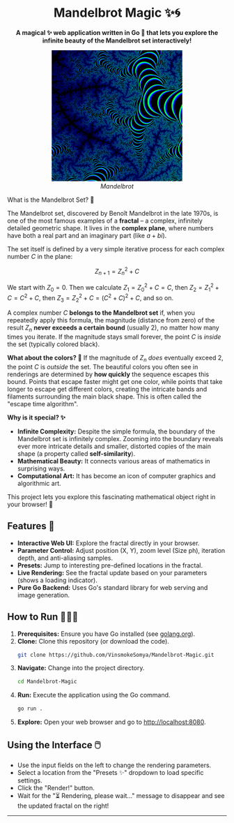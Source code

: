 <h1 align="center" id="top">Mandelbrot Magic ✨🌀</h1>

<p align="center">
    <strong>
        A magical ✨ web application written in Go 🐹 that lets you explore the infinite beauty of the Mandelbrot set interactively!
    </strong>
</p>

<p align="center" width="100%">
  <img src="./result.png" alt="Mandelbrot" width="300"/>
  <br/>
    <em>Mandelbrot</em>
</p

## What is the Mandelbrot Set? 🤔

The Mandelbrot set, discovered by Benoît Mandelbrot in the late 1970s, is one of the most famous examples of a **fractal** – a complex, infinitely detailed geometric shape. It lives in the **complex plane**, where numbers have both a real part and an imaginary part (like $a + bi$).

The set itself is defined by a very simple iterative process for each complex number $C$ in the plane:

$$ Z_{n+1} = Z_n^2 + C $$

We start with $Z_0 = 0$. Then we calculate $Z_1 = Z_0^2 + C = C$, then $Z_2 = Z_1^2 + C = C^2 + C$, then $Z_3 = Z_2^2 + C = (C^2+C)^2 + C$, and so on.

A complex number $C$ **belongs to the Mandelbrot set** if, when you repeatedly apply this formula, the magnitude (distance from zero) of the result $Z_n$ **never exceeds a certain bound** (usually 2), no matter how many times you iterate. If the magnitude stays small forever, the point $C$ is *inside* the set (typically colored black).

**What about the colors? 🌈**
If the magnitude of $Z_n$ *does* eventually exceed 2, the point $C$ is *outside* the set. The beautiful colors you often see in renderings are determined by **how quickly** the sequence escapes this bound. Points that escape faster might get one color, while points that take longer to escape get different colors, creating the intricate bands and filaments surrounding the main black shape. This is often called the "escape time algorithm".

**Why is it special? ✨**
*   **Infinite Complexity:** Despite the simple formula, the boundary of the Mandelbrot set is infinitely complex. Zooming into the boundary reveals ever more intricate details and smaller, distorted copies of the main shape (a property called **self-similarity**).
*   **Mathematical Beauty:** It connects various areas of mathematics in surprising ways.
*   **Computational Art:** It has become an icon of computer graphics and algorithmic art.

This project lets you explore this fascinating mathematical object right in your browser! 🎨

## Features 🚀

*   **Interactive Web UI:** Explore the fractal directly in your browser.
*   **Parameter Control:** Adjust position (X, Y), zoom level (Size ph), iteration depth, and anti-aliasing samples.
*   **Presets:** Jump to interesting pre-defined locations in the fractal.
*   **Live Rendering:** See the fractal update based on your parameters (shows a loading indicator).
*   **Pure Go Backend:** Uses Go's standard library for web serving and image generation.

## How to Run 🏃‍♀️💨

1.  **Prerequisites:** Ensure you have Go installed (see [golang.org](https://golang.org/dl/)).
2.  **Clone:** Clone this repository (or download the code).
    ```bash
    git clone https://github.com/VinsmokeSomya/Mandelbrot-Magic.git
    ```
3.  **Navigate:** Change into the project directory.
    ```bash
    cd Mandelbrot-Magic
    ```
4.  **Run:** Execute the application using the Go command.
    ```bash
    go run .
    ```
5.  **Explore:** Open your web browser and go to [http://localhost:8080](http://localhost:8080).

## Using the Interface 🖱️

*   Use the input fields on the left to change the rendering parameters.
*   Select a location from the "Presets ✨" dropdown to load specific settings.
*   Click the "Render!" button.
*   Wait for the "⏳ Rendering, please wait..." message to disappear and see the updated fractal on the right!

---
